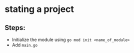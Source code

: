 # stating a project

## Steps:
* Initialize the module using `go mod init <name_of_module>`
* Add `main.go`
